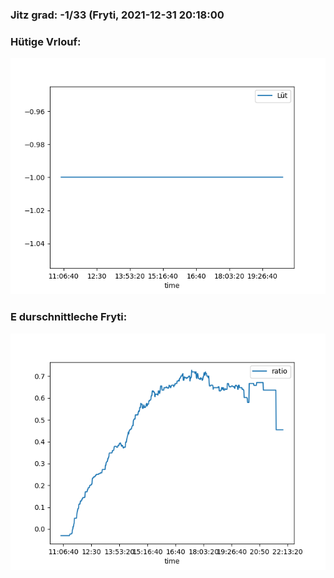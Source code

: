 ### Jitz grad: -1/33 (Fryti, 2021-12-31 20:18:00

### Hütige Vrlouf:
![Graph](Today.png)

### E durschnittleche Fryti:
![Graph](Fryti.png)